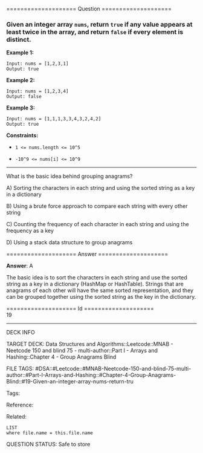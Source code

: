 ==================== Question ====================  

### Given an integer array `nums`, return `true` if any value appears **at least twice** in the array, and return `false` if every element is distinct.

**Example 1:**

<!-- codeblock-start -->
<pre><code>Input: nums = [1,2,3,1]
Output: true
</code></pre>
<!-- codeblock-end -->

**Example 2:**

<!-- codeblock-start -->
<pre><code>Input: nums = [1,2,3,4]
Output: false
</code></pre>
<!-- codeblock-end -->

**Example 3:**

<!-- codeblock-start -->
<pre><code>Input: nums = [1,1,1,3,3,4,3,2,4,2]
Output: true
</code></pre>
<!-- codeblock-end -->

**Constraints:**

- `1 <= nums.length <= 10^5`

- `-10^9 <= nums[i] <= 10^9`

---

What is the basic idea behind grouping anagrams?

A) Sorting the characters in each string and using the sorted string as a key in a dictionary

B) Using a brute force approach to compare each string with every other string

C) Counting the frequency of each character in each string and using the frequency as a key

D) Using a stack data structure to group anagrams  

==================== Answer ====================  

**Answer**: A

The basic idea is to sort the characters in each string and use the sorted string as a key in a dictionary (HashMap or HashTable). Strings that are anagrams of each other will have the same sorted representation, and they can be grouped together using the sorted string as the key in the dictionary.

==================== Id ====================  
19

---

DECK INFO

TARGET DECK: Data Structures and Algorithms::Leetcode::MNAB - Neetcode 150 and blind 75 - multi-author::Part I - Arrays and Hashing::Chapter 4 - Group Anagrams Blind

FILE TAGS: #DSA::#Leetcode::#MNAB-Neetcode-150-and-blind-75-multi-author::#Part-I-Arrays-and-Hashing::#Chapter-4-Group-Anagrams-Blind::#19-Given-an-integer-array-nums-return-tru

Tags:

Reference:

Related:

```dataview
LIST
where file.name = this.file.name
```
QUESTION STATUS: Safe to store

